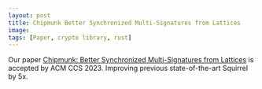 ```yaml
---
layout: post
title: Chipmunk Better Synchronized Multi-Signatures from Lattices
image:
tags: [Paper, crypto library, rust]
---
```


Our paper [Chipmunk: Better Synchronized Multi-Signatures from Lattices](TBD) is accepted by ACM CCS 2023. Improving previous state-of-the-art Squirrel by 5x.